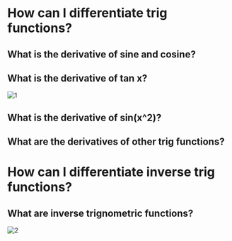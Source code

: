 # How can I differentiate trig functions?
## What is the derivative of sine and cosine?
## What is the derivative of tan x?
![1](https://d.pr/1a6CU+)
## What is the derivative of sin(x^2)?
## What are the derivatives of other trig functions?
# How can I differentiate inverse trig functions?
## What are inverse trignometric functions?
![2](https://d.pr/nKpM+)
